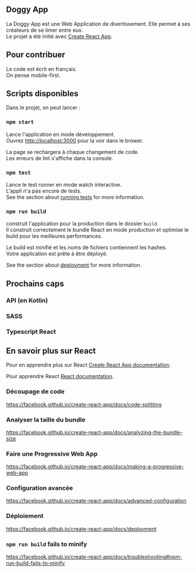 ## Doggy App

La Doggy App est une Web Application de divertissement. Elle permet à ses créateurs de se limer entre eux.<br/>
Le projet a été initié avec [Create React App](https://github.com/facebook/create-react-app).

## Pour contribuer

Le code est écrit en français.<br>
On pense mobile-first.

## Scripts disponibles

Dans le projet, on peut lancer :

### `npm start`

Lance l'application en mode développement.<br>
Ouvrez [http://localhost:3000](http://localhost:3000) pour la voir dans le brower.

La page se rechargera à chaque changement de code.<br>
Les erreurs de lint s'affiche dans la console.

### `npm test`

Lance le test runner en mode watch interactive.<br>
L'appli n'a pas encore de tests.<br>
See the section about [running tests](https://facebook.github.io/create-react-app/docs/running-tests) for more information.

### `npm run build`

construit l'application pour la production dans le dossier `build`.<br>
Il construit correctement le bundle React en mode production et optimise le build pour les meilleures performances.

Le build est minifié et les noms de fichiers contiennent les hashes.<br>
Votre application est prête à être déployé.

See the section about [deployment](https://facebook.github.io/create-react-app/docs/deployment) for more information.

## Prochains caps

### API (en Kotlin)
### SASS
### Typescript React

## En savoir plus sur React

Pour en apprendre plus sur React [Create React App documentation](https://facebook.github.io/create-react-app/docs/getting-started).

Pour apprendre React [React documentation](https://reactjs.org/).

### Découpage de code

https://facebook.github.io/create-react-app/docs/code-splitting

### Analyser la taille du bundle

https://facebook.github.io/create-react-app/docs/analyzing-the-bundle-size

### Faire une Progressive Web App

https://facebook.github.io/create-react-app/docs/making-a-progressive-web-app

### Configuration avancée

https://facebook.github.io/create-react-app/docs/advanced-configuration

### Déploiement

https://facebook.github.io/create-react-app/docs/deployment

### `npm run build` fails to minify

https://facebook.github.io/create-react-app/docs/troubleshooting#npm-run-build-fails-to-minify
